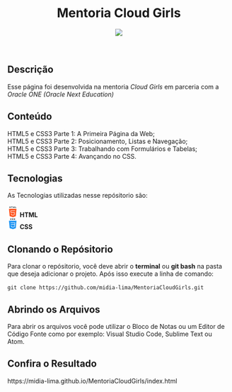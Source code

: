 <h1 align="center">Mentoria Cloud Girls</h1>

<p align="center"><img src="https://img.shields.io/badge/Made%20By-Midi%C3%A3%20Lima-blueviolet?link=http://left&link="https://www.linkedin.com/in/midia-lima/right"></p><br>

<h2>Descrição</h2>
<p>Esse página foi desenvolvida na mentoria <i>Cloud Girls</i> em parceria com a <i>Oracle ONE (Oracle Next Education)</i></p>

<h2>Conteúdo</h2>
HTML5 e CSS3 Parte 1: A Primeira Página da Web;<br>
HTML5 e CSS3 Parte 2: Posicionamento, Listas e Navegação;<br>
HTML5 e CSS3 Parte 3: Trabalhando com Formulários e Tabelas;<br>
HTML5 e CSS3 Parte 4: Avançando no CSS.<br>

<h2>Tecnologias</h2>
<p>As Tecnologias utilizadas nesse repósitorio são:<br><br>
<img src="img/html.png"> <b>HTML</b><br>
<img src="img/css.png"> <b>CSS</b><br>

<h2>Clonando o Repósitorio</h2>
<p>Para clonar o repósitorio, você deve abrir o <b>terminal</b> ou <b>git bash</b> na pasta que deseja adicionar o projeto. Após isso execute a linha de comando:</p>

```shell
git clone https://github.com/midia-lima/MentoriaCloudGirls.git
```
<h2>Abrindo os Arquivos</h2>
<p>Para abrir os arquivos você pode utilizar o Bloco de Notas ou um Editor de Código Fonte como por exemplo: Visual Studio Code, Sublime Text ou Atom.</p>

<h2>Confira o Resultado</h2>  
https://midia-lima.github.io/MentoriaCloudGirls/index.html
